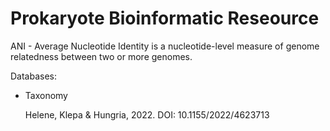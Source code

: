 # Prokaryote Bioinformatic Reseource 

ANI - Average Nucleotide Identity is a nucleotide-level measure of genome relatedness between two or more genomes.




Databases:








- Taxonomy


  Helene, Klepa & Hungria, 2022. DOI: 10.1155/2022/4623713 
